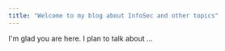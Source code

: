 ```yaml
---
title: "Welcome to my blog about InfoSec and other topics"
---
```


I'm glad you are here. I plan to talk about ...
